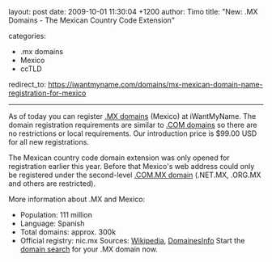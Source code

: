 layout: post
date: 2009-10-01 11:30:04 +1200
author: Timo
title: "New: .MX Domains - The Mexican Country Code Extension"

categories:
  - .mx domains
  - Mexico
  - ccTLD

redirect_to: https://iwantmyname.com/domains/mx-mexican-domain-name-registration-for-mexico

----

As of today you can register [.MX domains](https://iwantmyname.com/domains/mx-mexican-domain-name-registration-for-mexico) (Mexico) at iWantMyName. The domain registration requirements are similar to [.COM domains](https://iwantmyname.com/domains/com-domain-name-registration-for-commercial) so there are no restrictions or local requirements. Our introduction price is $99.00 USD for all new registrations.

The Mexican country code domain extension was only opened for registration earlier this year. Before that Mexico's web address could only be registered under the second-level [.COM.MX domain](https://iwantmyname.com/domains/com.mx-mexican-domain-name-registration-for-mexico) (.NET.MX, .ORG.MX and others are restricted).

More information about .MX and Mexico:

*   Population: 111 million
*   Language: Spanish
*   Total domains: approx. 300k
*   Official registry: nic.mx
Sources: [Wikipedia](http://en.wikipedia.org/wiki/Mexico), [DomainesInfo](http://archived.link/http://domainesinfo.fr/statistiques.php)
Start the [domain search](https://iwantmyname.com) for your .MX domain now.
